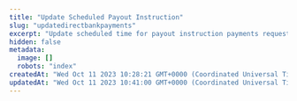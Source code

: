 ```yaml
---
title: "Update Scheduled Payout Instruction"
slug: "updatedirectbankpayments"
excerpt: "Update scheduled time for payout instruction payments request via bank"
hidden: false
metadata: 
  image: []
  robots: "index"
createdAt: "Wed Oct 11 2023 10:28:21 GMT+0000 (Coordinated Universal Time)"
updatedAt: "Wed Oct 11 2023 10:41:00 GMT+0000 (Coordinated Universal Time)"
---
```

